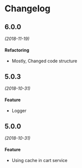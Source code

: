 # Changelog

## 6.0.0
*(2018-11-19)*

#### Refactoring
* Mostly, Changed code structure 

## 5.0.3
*(2018-10-31)*

#### Feature
* Logger

## 5.0.0
*(2018-10-31)*

#### Feature
* Using cache in cart service
